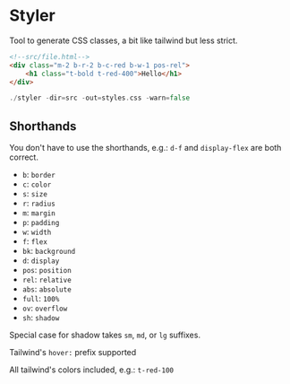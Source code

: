 # Styler

Tool to generate CSS classes, a bit like tailwind but less strict.

```html
<!--src/file.html-->
<div class="m-2 b-r-2 b-c-red b-w-1 pos-rel">
    <h1 class="t-bold t-red-400">Hello</h1>
</div>
```

```go
./styler -dir=src -out=styles.css -warn=false
```

## Shorthands

You don't have to use the shorthands, 
e.g.: `d-f` and `display-flex` are both correct.

- `b`: `border`
- `c`: `color`
- `s`: `size`
- `r`: `radius`
- `m`: `margin`
- `p`: `padding`
- `w`: `width`
- `f`: `flex`
- `bk`: `background`
- `d`: `display`
- `pos`: `position`
- `rel`: `relative`
- `abs`: `absolute`
- `full`: `100%`
- `ov`: `overflow`
- `sh`: `shadow`

Special case for shadow takes `sm`, `md`, or `lg` suffixes.

Tailwind's `hover:` prefix supported

All tailwind's colors included, e.g.: `t-red-100`
